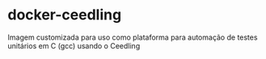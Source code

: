 # docker-ceedling
Imagem customizada para uso como plataforma para automação de testes unitários em C (gcc) usando o Ceedling
